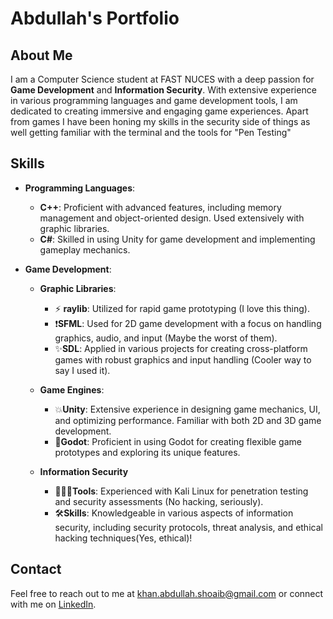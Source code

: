 # Abdullah's Portfolio

## About Me
I am a Computer Science student at FAST NUCES with a deep passion for **Game Development** and **Information Security**. With extensive experience in various programming languages and game development tools, I am dedicated to creating immersive and engaging game experiences. Apart from games I have been honing my skills in the security side of things as well getting familiar with the terminal and the tools for "Pen Testing"

## Skills
- **Programming Languages**:
  - **C++**: Proficient with advanced features, including memory management and object-oriented design. Used extensively with graphic libraries.
  - **C#**: Skilled in using Unity for game development and implementing gameplay mechanics.

- **Game Development**:

  - **Graphic Libraries**:
    - ⚡ **raylib**: Utilized for rapid game prototyping (I love this thing).
    - ❗**SFML**: Used for 2D game development with a focus on handling graphics, audio, and input (Maybe the worst of them).
    - ✨**SDL**: Applied in various projects for creating cross-platform games with robust graphics and input handling (Cooler way to say I used it).
    
  - **Game Engines**:
    - 💥**Unity**: Extensive experience in designing game mechanics, UI, and optimizing performance. Familiar with both 2D and 3D game development.
    - 🤖**Godot**: Proficient in using Godot for creating flexible game prototypes and exploring its unique features.

  - **Information Security**

    - 👨🏻‍💻**Tools**: Experienced with Kali Linux for penetration testing and security assessments (No hacking, seriously).
    - 🛠️**Skills**: Knowledgeable in various aspects of information security, including security protocols, threat analysis, and ethical hacking techniques(Yes, ethical)!  

## Contact
Feel free to reach out to me at [khan.abdullah.shoaib@gmail.com](mailto:khan.abdullah.shoaib@gmail.com) or connect with me on [LinkedIn](https://www.linkedin.com/in/abdullahshoaibkhan/).
